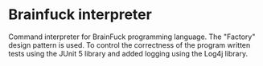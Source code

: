 # Brainfuck interpreter 
Command interpreter for BrainFuck programming language. The "Factory" design pattern is used. To control the correctness of the program written tests using the JUnit 5 library and added logging using the Log4j library.

